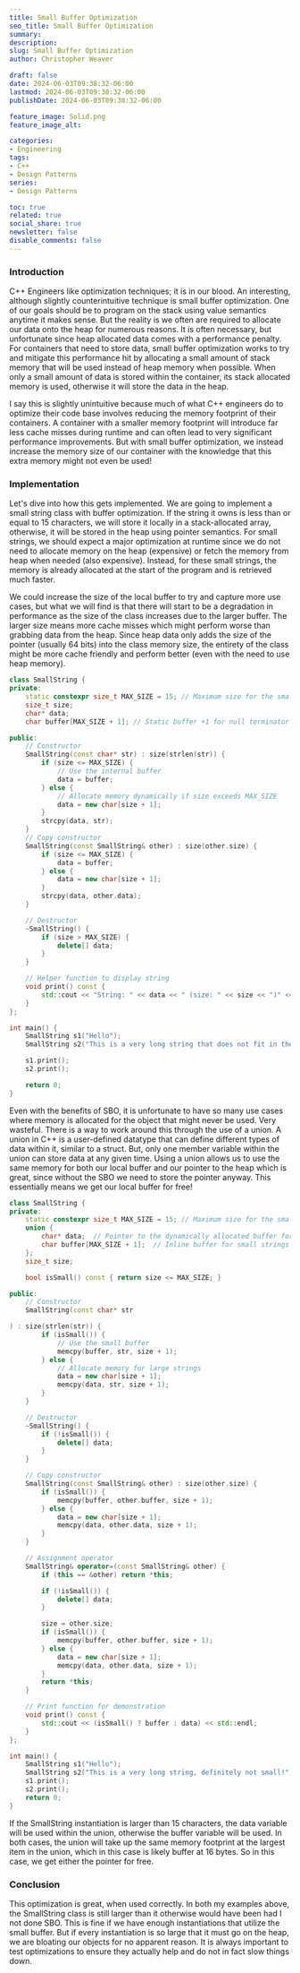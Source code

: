 ```yaml
---
title: Small Buffer Optimization
seo_title: Small Buffer Optimization
summary: 
description: 
slug: Small Buffer Optimization
author: Christopher Weaver

draft: false
date: 2024-06-03T09:38:32-06:00
lastmod: 2024-06-03T09:38:32-06:00
publishDate: 2024-06-03T09:38:32-06:00

feature_image: Solid.png
feature_image_alt: 

categories:
- Engineering
tags:
- C++
- Design Patterns
series:
- Design Patterns

toc: true
related: true
social_share: true
newsletter: false
disable_comments: false
---
```

### Introduction
C++ Engineers like optimization techniques; it is in our blood. An interesting, although slightly counterintuitive technique is small buffer optimization. One of our goals should be to program on the stack using value semantics anytime it makes sense. But the reality is we often are required to allocate our data onto the heap for numerous reasons. It is often necessary, but unfortunate since heap allocated data comes with a performance penalty. For containers that need to store data, small buffer optimization works to try and mitigate this performance hit by allocating a small amount of stack memory that will be used instead of heap memory when possible. When only a small amount of data is stored within the container, its stack allocated memory is used, otherwise it will store the data in the heap.

I say this is slightly unintuitive because much of what C++ engineers do to optimize their code base involves reducing the memory footprint of their containers. A container with a smaller memory footprint will introduce far less cache misses during runtime and can often lead to very significant performance improvements. But with small buffer optimization, we instead increase the memory size of our container with the knowledge that this extra memory might not even be used!

### Implementation
Let's dive into how this gets implemented. We are going to implement a small string class with buffer optimization. If the string it owns is less than or equal to 15 characters, we will store it locally in a stack-allocated array, otherwise, it will be stored in the heap using pointer semantics. For small strings, we should expect a major optimization at runtime since we do not need to allocate memory on the heap (expensive) or fetch the memory from heap when needed (also expensive). Instead, for these small strings, the memory is already allocated at the start of the program and is retrieved much faster.

We could increase the size of the local buffer to try and capture more use cases, but what we will find is that there will start to be a degradation in performance as the size of the class increases due to the larger buffer. The larger size means more cache misses which might perform worse than grabbing data from the heap. Since heap data only adds the size of the pointer (usually 64 bits) into the class memory size, the entirety of the class might be more cache friendly and perform better (even with the need to use heap memory).

```C++
class SmallString {
private:
    static constexpr size_t MAX_SIZE = 15; // Maximum size for the small buffer
    size_t size;
    char* data;
    char buffer[MAX_SIZE + 1]; // Static buffer +1 for null terminator

public:
    // Constructor
    SmallString(const char* str) : size(strlen(str)) {
        if (size <= MAX_SIZE) {
            // Use the internal buffer
            data = buffer;
        } else {
            // Allocate memory dynamically if size exceeds MAX_SIZE
            data = new char[size + 1];
        }
        strcpy(data, str);
    }
    // Copy constructor
    SmallString(const SmallString& other) : size(other.size) {
        if (size <= MAX_SIZE) {
            data = buffer;
        } else {
            data = new char[size + 1];
        }
        strcpy(data, other.data);
    }

    // Destructor
    ~SmallString() {
        if (size > MAX_SIZE) {
            delete[] data;
        }
    }

    // Helper function to display string
    void print() const {
        std::cout << "String: " << data << " (size: " << size << ")" << std::endl;
    }
};

int main() {
    SmallString s1("Hello");
    SmallString s2("This is a very long string that does not fit in the buffer");

    s1.print();
    s2.print();

    return 0;
}
```
Even with the benefits of SBO, it is unfortunate to have so many use cases where memory is allocated for the object that might never be used. Very wasteful. There is a way to work around this through the use of a union. A union in C++ is a user-defined datatype that can define different types of data within it, similar to a struct. But, only one member variable within the union can store data at any given time. Using a union allows us to use the same memory for both our local buffer and our pointer to the heap which is great, since without the SBO we need to store the pointer anyway. This essentially means we get our local buffer for free!
```C++
class SmallString {
private:
    static constexpr size_t MAX_SIZE = 15; // Maximum size for the small buffer
    union {
        char* data;  // Pointer to the dynamically allocated buffer for large strings
        char buffer[MAX_SIZE + 1];  // Inline buffer for small strings
    };
    size_t size;

    bool isSmall() const { return size <= MAX_SIZE; }

public:
    // Constructor
    SmallString(const char* str

) : size(strlen(str)) {
        if (isSmall()) {
            // Use the small buffer
            memcpy(buffer, str, size + 1);
        } else {
            // Allocate memory for large strings
            data = new char[size + 1];
            memcpy(data, str, size + 1);
        }
    }

    // Destructor
    ~SmallString() {
        if (!isSmall()) {
            delete[] data;
        }
    }

    // Copy constructor
    SmallString(const SmallString& other) : size(other.size) {
        if (isSmall()) {
            memcpy(buffer, other.buffer, size + 1);
        } else {
            data = new char[size + 1];
            memcpy(data, other.data, size + 1);
        }
    }

    // Assignment operator
    SmallString& operator=(const SmallString& other) {
        if (this == &other) return *this;

        if (!isSmall()) {
            delete[] data;
        }

        size = other.size;
        if (isSmall()) {
            memcpy(buffer, other.buffer, size + 1);
        } else {
            data = new char[size + 1];
            memcpy(data, other.data, size + 1);
        }
        return *this;
    }

    // Print function for demonstration
    void print() const {
        std::cout << (isSmall() ? buffer : data) << std::endl;
    }
};

int main() {
    SmallString s1("Hello");
    SmallString s2("This is a very long string, definitely not small!");
    s1.print();
    s2.print();
    return 0;
}
```
If the SmallString instantiation is larger than 15 characters, the data variable will be used within the union, otherwise the buffer variable will be used. In both cases, the union will take up the same memory footprint at the largest item in the union, which in this case is likely buffer at 16 bytes. So in this case, we get either the pointer for free.

### Conclusion
This optimization is great, when used correctly. In both my examples above, the SmallString class is still larger than it otherwise would have been had I not done SBO. This is fine if we have enough instantiations that utilize the small buffer. But if every instantiation is so large that it must go on the heap, we are bloating our objects for no apparent reason. It is always important to test optimizations to ensure they actually help and do not in fact slow things down.